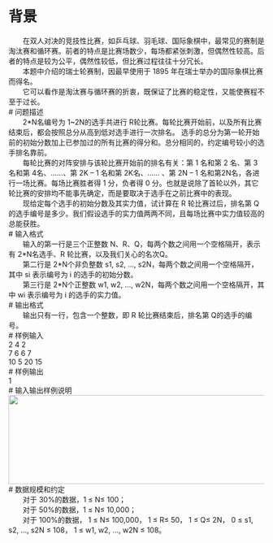 <div id="pcont1" style="margin-top:20px; display:block;">

# 背景

<div class="pdcont">　　在双人对决的竞技性比赛，如乒乓球、羽毛球、国际象棋中，最常见的赛制是淘汰赛和循环赛。前者的特点是比赛场数少，每场都紧张刺激，但偶然性较高。后者的特点是较为公平，偶然性较低，但比赛过程往往十分冗长。<br/>
　　本题中介绍的瑞士轮赛制，因最早使用于 1895 年在瑞士举办的国际象棋比赛而得名。<br/>
　　它可以看作是淘汰赛与循环赛的折衷，既保证了比赛的稳定性，又能使赛程不至于过长。</div>
# 问题描述

<div class="pdcont">　　2*N名编号为 1~2N的选手共进行 R轮比赛。每轮比赛开始前，以及所有比赛结束后，都会按照总分从高到低对选手进行一次排名。 选手的总分为第一轮开始前的初始分数加上已参加过的所有比赛的得分和。总分相同的，约定编号较小的选手排名靠前。<br/>
　　每轮比赛的对阵安排与该轮比赛开始前的排名有关：第 1 名和第 2 名、第 3 名和第 4名、……、第 2K – 1 名和第 2K名、……  、第 2N – 1 名和第2N名，各进行一场比赛。每场比赛胜者得 1 分，负者得 0 分。也就是说除了首轮以外，其它轮比赛的安排均不能事先确定，而是要取决于选手在之前比赛中的表现。<br/>
　　现给定每个选手的初始分数及其实力值，试计算在 R 轮比赛过后，排名第 Q 的选手编号是多少。我们假设选手的实力值两两不同，且每场比赛中实力值较高的总能获胜。</div>
# 输入格式

<div class="pdcont">　　输入的第一行是三个正整数 N、R、Q，每两个数之间用一个空格隔开，表示有 2*N名选手、R 轮比赛，以及我们关心的名次Q。<br/>
　　第二行是 2*N个非负整数 s1, s2, …, s2N，每两个数之间用一个空格隔开，其中 si 表示编号为 i 的选手的初始分数。<br/>
　　第三行是 2*N个正整数 w1, w2, …, w2N，每两个数之间用一个空格隔开，其中 wi 表示编号为 i 的选手的实力值。</div>
# 输出格式

<div class="pdcont">　　输出只有一行，包含一个整数，即 R 轮比赛结束后，排名第 Q的选手的编号。</div>
# 样例输入

<div class="pddata">2 4 2<br/>
7 6 6 7<br/>
10 5 20 15</div>
# 样例输出

<div class="pddata">1</div>
# 输入输出样例说明

<div class="pdcont"><img width="638" height="175" src="source/tsinsen/A1188/img/aHR0cDovL3d3dy50c2luc2VuLmNvbS9SZXF1aXJlRmlsZS5kbz9maWQ9NFFETDIzUXI=.do"/></div>
# 数据规模和约定

<div class="pdcont">　　对于 30%的数据，1 ≤ N≤ 100；<br/>
　　对于 50%的数据，1 ≤ N≤ 10,000；<br/>
　　对于 100%的数据， 1 ≤ N≤ 100,000， 1 ≤ R≤ 50， 1 ≤ Q≤ 2N， 0 ≤ s1, s2, …, s2N ≤ 108， 1 ≤ w1, w2, …, w2N ≤ 108。</div>

</div>